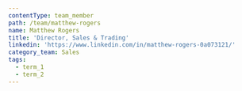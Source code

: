 ```yaml
---
contentType: team_member
path: /team/matthew-rogers
name: Matthew Rogers
title: 'Director, Sales & Trading'
linkedin: 'https://www.linkedin.com/in/matthew-rogers-0a073121/'
category_team: Sales
tags:
  - term_1
  - term_2
---
```


